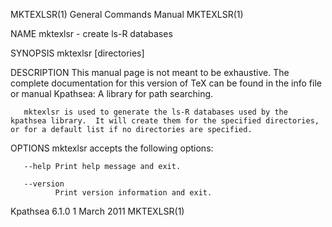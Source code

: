 MKTEXLSR(1)                                                                                General Commands Manual                                                                                MKTEXLSR(1)



NAME
       mktexlsr - create ls-R databases

SYNOPSIS
       mktexlsr [directories]

DESCRIPTION
       This manual page is not meant to be exhaustive.  The complete documentation for this version of TeX can be found in the info file or manual Kpathsea: A library for path searching.

       mktexlsr is used to generate the ls-R databases used by the kpathsea library.  It will create them for the specified directories, or for a default list if no directories are specified.

OPTIONS
       mktexlsr accepts the following options:

       --help Print help message and exit.

       --version
              Print version information and exit.



Kpathsea 6.1.0                                                                                   1 March 2011                                                                                     MKTEXLSR(1)
